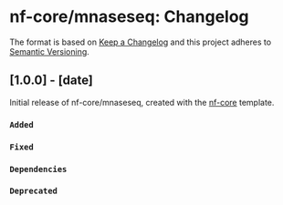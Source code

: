 # nf-core/mnaseseq: Changelog

The format is based on [Keep a Changelog](http://keepachangelog.com/en/1.0.0/)
and this project adheres to [Semantic Versioning](http://semver.org/spec/v2.0.0.html).

## [1.0.0] - [date]

Initial release of nf-core/mnaseseq, created with the [nf-core](http://nf-co.re/) template.

### `Added`

### `Fixed`

### `Dependencies`

### `Deprecated`
